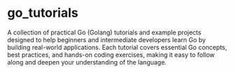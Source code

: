 # go_tutorials
A collection of practical Go (Golang) tutorials and example projects designed to help beginners and intermediate developers learn Go by building real-world applications. Each tutorial covers essential Go concepts, best practices, and hands-on coding exercises, making it easy to follow along and deepen your understanding of the language.
